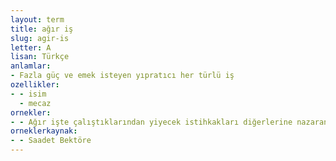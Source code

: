 ```yaml
---
layout: term
title: ağır iş
slug: agir-is
letter: A
lisan: Türkçe
anlamlar:
- Fazla güç ve emek isteyen yıpratıcı her türlü iş
ozellikler:
- - isim
  - mecaz
ornekler:
- - Ağır işte çalıştıklarından yiyecek istihkakları diğerlerine nazaran daha fazla idi.
orneklerkaynak:
- - Saadet Bektöre
---
```

